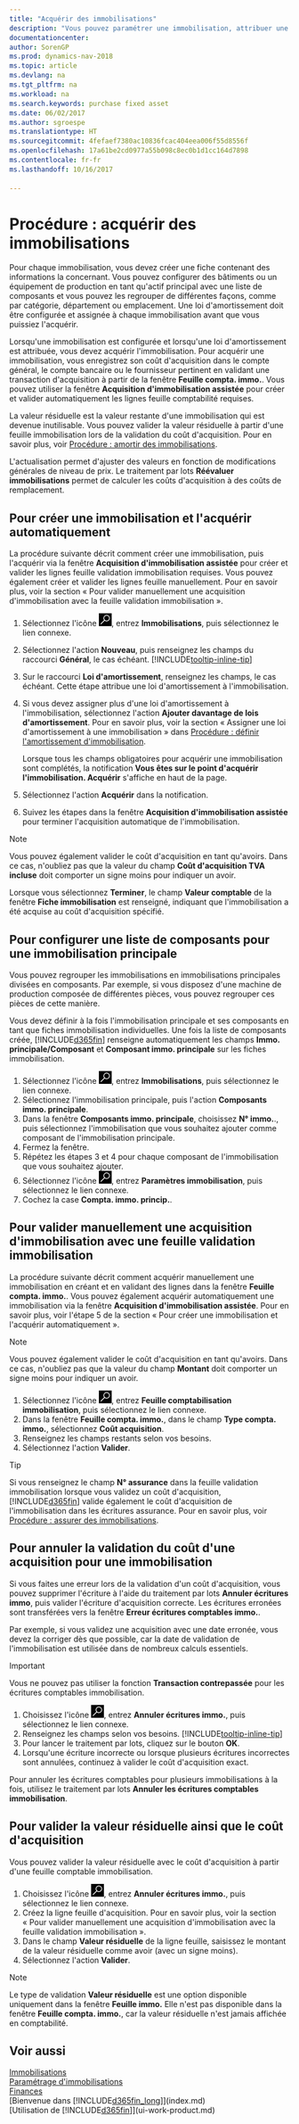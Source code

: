 ```yaml
---
title: "Acquérir des immobilisations"
description: "Vous pouvez paramétrer une immobilisation, attribuer une loi d'amortissement et enregistrer le coût d'acquisition de l'immobilisation."
documentationcenter: 
author: SorenGP
ms.prod: dynamics-nav-2018
ms.topic: article
ms.devlang: na
ms.tgt_pltfrm: na
ms.workload: na
ms.search.keywords: purchase fixed asset
ms.date: 06/02/2017
ms.author: sgroespe
ms.translationtype: HT
ms.sourcegitcommit: 4fefaef7380ac10836fcac404eea006f55d8556f
ms.openlocfilehash: 17a61be2cd0977a55b098c8ec0b1d1cc164d7898
ms.contentlocale: fr-fr
ms.lasthandoff: 10/16/2017

---
```

# <a name="how-to-acquire-fixed-assets"></a>Procédure : acquérir des immobilisations
Pour chaque immobilisation, vous devez créer une fiche contenant des informations la concernant. Vous pouvez configurer des bâtiments ou un équipement de production en tant qu'actif principal avec une liste de composants et vous pouvez les regrouper de différentes façons, comme par catégorie, département ou emplacement. Une loi d'amortissement doit être configurée et assignée à chaque immobilisation avant que vous puissiez l'acquérir.

Lorsqu'une immobilisation est configurée et lorsqu'une loi d'amortissement est attribuée, vous devez acquérir l'immobilisation. Pour acquérir une immobilisation, vous enregistrez son coût d'acquisition dans le compte général, le compte bancaire ou le fournisseur pertinent en validant une transaction d'acquisition à partir de la fenêtre **Feuille compta. immo.**. Vous pouvez utiliser la fenêtre **Acquisition d'immobilisation assistée** pour créer et valider automatiquement les lignes feuille comptabilité requises.

La valeur résiduelle est la valeur restante d'une immobilisation qui est devenue inutilisable. Vous pouvez valider la valeur résiduelle à partir d'une feuille immobilisation lors de la validation du coût d'acquisition. Pour en savoir plus, voir [Procédure : amortir des immobilisations](fa-how-depreciate-amortize.md).

L'actualisation permet d'ajuster des valeurs en fonction de modifications générales de niveau de prix. Le traitement par lots **Réévaluer immobilisations** permet de calculer les coûts d'acquisition à des coûts de remplacement.

## <a name="to-create-a-fixed-asset-and-acquire-it-automatically"></a>Pour créer une immobilisation et l'acquérir automatiquement
La procédure suivante décrit comment créer une immobilisation, puis l'acquérir via la fenêtre **Acquisition d'immobilisation assistée** pour créer et valider les lignes feuille validation immobilisation requises. Vous pouvez également créer et valider les lignes feuille manuellement. Pour en savoir plus, voir la section « Pour valider manuellement une acquisition d'immobilisation avec la feuille validation immobilisation ».

1. Sélectionnez l'icône ![Page ou état pour la recherche](media/ui-search/search_small.png "Page ou état pour la recherche"), entrez **Immobilisations**, puis sélectionnez le lien connexe.  
2. Sélectionnez l'action **Nouveau**, puis renseignez les champs du raccourci **Général**, le cas échéant. [!INCLUDE[tooltip-inline-tip](includes/tooltip-inline-tip_md.md)]
3. Sur le raccourci **Loi d'amortissement**, renseignez les champs, le cas échéant. Cette étape attribue une loi d'amortissement à l'immobilisation.  
4. Si vous devez assigner plus d'une loi d'amortissement à l'immobilisation, sélectionnez l'action **Ajouter davantage de lois d'amortissement**. Pour en savoir plus, voir la section « Assigner une loi d'amortissement à une immobilisation » dans [Procédure : définir l'amortissement d'immobilisation](fa-how-setup-depreciation.md).

    Lorsque tous les champs obligatoires pour acquérir une immobilisation sont complétés, la notification **Vous êtes sur le point d'acquérir l'immobilisation. Acquérir** s'affiche en haut de la page.
5. Sélectionnez l'action **Acquérir** dans la notification.
6. Suivez les étapes dans la fenêtre **Acquisition d'immobilisation assistée** pour terminer l'acquisition automatique de l'immobilisation.

> [!NOTE]  
>   Vous pouvez également valider le coût d'acquisition en tant qu'avoirs. Dans ce cas, n'oubliez pas que la valeur du champ **Coût d'acquisition TVA incluse** doit comporter un signe moins pour indiquer un avoir.

Lorsque vous sélectionnez **Terminer**, le champ **Valeur comptable** de la fenêtre **Fiche immobilisation** est renseigné, indiquant que l'immobilisation a été acquise au coût d'acquisition spécifié.  

## <a name="to-set-up-a-component-list-for-a-main-asset"></a>Pour configurer une liste de composants pour une immobilisation principale
Vous pouvez regrouper les immobilisations en immobilisations principales divisées en composants. Par exemple, si vous disposez d'une machine de production composée de différentes pièces, vous pouvez regrouper ces pièces de cette manière.  

Vous devez définir à la fois l'immobilisation principale et ses composants en tant que fiches immobilisation individuelles. Une fois la liste de composants créée, [!INCLUDE[d365fin](includes/d365fin_md.md)] renseigne automatiquement les champs **Immo. principale/Composant** et **Composant immo. principale** sur les fiches immobilisation.

1. Sélectionnez l'icône ![Page ou état pour la recherche](media/ui-search/search_small.png "Page ou état pour la recherche"), entrez **Immobilisations**, puis sélectionnez le lien connexe.
2. Sélectionnez l'immobilisation principale, puis l'action **Composants immo. principale**.
3. Dans la fenêtre **Composants immo. principale**, choisissez **N° immo.**., puis sélectionnez l'immobilisation que vous souhaitez ajouter comme composant de l'immobilisation principale.
4. Fermez la fenêtre.
5. Répétez les étapes 3 et 4 pour chaque composant de l'immobilisation que vous souhaitez ajouter.
6. Sélectionnez l'icône ![Page ou état pour la recherche](media/ui-search/search_small.png "Page ou état pour la recherche"), entrez **Paramètres immobilisation**, puis sélectionnez le lien connexe.
7. Cochez la case **Compta. immo. princip.**.

## <a name="to-post-a-fixed-asset-acquisition-manually-with-the-fixed-asset-gl-journal"></a>Pour valider manuellement une acquisition d'immobilisation avec une feuille validation immobilisation
La procédure suivante décrit comment acquérir manuellement une immobilisation en créant et en validant des lignes dans la fenêtre **Feuille compta. immo.**. Vous pouvez également acquérir automatiquement une immobilisation via la fenêtre **Acquisition d'immobilisation assistée**. Pour en savoir plus, voir l'étape 5 de la section « Pour créer une immobilisation et l'acquérir automatiquement ».

> [!NOTE]  
>   Vous pouvez également valider le coût d'acquisition en tant qu'avoirs. Dans ce cas, n'oubliez pas que la valeur du champ **Montant** doit comporter un signe moins pour indiquer un avoir.

1. Sélectionnez l'icône ![Page ou état pour la recherche](media/ui-search/search_small.png "Page ou état pour la recherche"), entrez **Feuille comptabilisation immobilisation**, puis sélectionnez le lien connexe.
2. Dans la fenêtre **Feuille compta. immo.**, dans le champ **Type compta. immo.**, sélectionnez **Coût acquisition**.
3. Renseignez les champs restants selon vos besoins.
4. Sélectionnez l'action **Valider**.  

> [!TIP]  
>   Si vous renseignez le champ **N° assurance** dans la feuille validation immobilisation lorsque vous validez un coût d'acquisition, [!INCLUDE[d365fin](includes/d365fin_md.md)] valide également le coût d'acquisition de l'immobilisation dans les écritures assurance. Pour en savoir plus, voir [Procédure : assurer des immobilisations](fa-how-insure.md).

## <a name="to-cancel-an-acquisition-cost-posting-for-one-fixed-asset"></a>Pour annuler la validation du coût d'une acquisition pour une immobilisation
Si vous faites une erreur lors de la validation d'un coût d'acquisition, vous pouvez supprimer l'écriture à l'aide du traitement par lots **Annuler écritures immo**, puis valider l'écriture d'acquisition correcte. Les écritures erronées sont transférées vers la fenêtre **Erreur écritures comptables immo.**.

Par exemple, si vous validez une acquisition avec une date erronée, vous devez la corriger dès que possible, car la date de validation de l'immobilisation est utilisée dans de nombreux calculs essentiels.

> [!IMPORTANT]  
>   Vous ne pouvez pas utiliser la fonction **Transaction contrepassée** pour les écritures comptables immobilisation.

1. Choisissez l'icône ![Page ou état pour la recherche](media/ui-search/search_small.png "icône Page ou état pour la recherche"), entrez **Annuler écritures immo.**, puis sélectionnez le lien connexe.
2. Renseignez les champs selon vos besoins. [!INCLUDE[tooltip-inline-tip](includes/tooltip-inline-tip_md.md)]
3. Pour lancer le traitement par lots, cliquez sur le bouton **OK**.
4. Lorsqu'une écriture incorrecte ou lorsque plusieurs écritures incorrectes sont annulées, continuez à valider le coût d'acquisition exact.

Pour annuler les écritures comptables pour plusieurs immobilisations à la fois, utilisez le traitement par lots **Annuler les écritures comptables immobilisation**.

## <a name="to-post-the-salvage-value-together-with-the-acquisition-cost"></a>Pour valider la valeur résiduelle ainsi que le coût d'acquisition
Vous pouvez valider la valeur résiduelle avec le coût d'acquisition à partir d'une feuille comptable immobilisation.    

1. Choisissez l'icône ![Page ou état pour la recherche](media/ui-search/search_small.png "icône Page ou état pour la recherche"), entrez **Annuler écritures immo.**, puis sélectionnez le lien connexe.
2. Créez la ligne feuille d'acquisition. Pour en savoir plus, voir la section « Pour valider manuellement une acquisition d'immobilisation avec la feuille validation immobilisation ».
3. Dans le champ **Valeur résiduelle** de la ligne feuille, saisissez le montant de la valeur résiduelle comme avoir (avec un signe moins).
4. Sélectionnez l'action **Valider**.

> [!NOTE]  
>   Le type de validation **Valeur résiduelle** est une option disponible uniquement dans la fenêtre **Feuille immo.** Elle n'est pas disponible dans la fenêtre **Feuille compta. immo.**, car la valeur résiduelle n'est jamais affichée en comptabilité.

## <a name="see-also"></a>Voir aussi
[Immobilisations](fa-manage.md)  
[Paramétrage d'immobilisations](fa-setup.md)  
[Finances](finance.md)  
[Bienvenue dans [!INCLUDE[d365fin_long](includes/d365fin_long_md.md)]](index.md)  
[Utilisation de [!INCLUDE[d365fin](includes/d365fin_md.md)]](ui-work-product.md)

